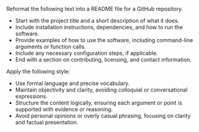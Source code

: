 Reformat the following text into a README file for a GitHub repository.  
- Start with the project title and a short description of what it does.  
- Include installation instructions, dependencies, and how to run the software.  
- Provide examples of how to use the software, including command-line arguments or function calls.  
- Include any necessary configuration steps, if applicable.  
- End with a section on contributing, licensing, and contact information.


Apply the following style:
- Use formal language and precise vocabulary.  
- Maintain objectivity and clarity, avoiding colloquial or conversational expressions.  
- Structure the content logically, ensuring each argument or point is supported with evidence or reasoning.  
- Avoid personal opinions or overly casual phrasing, focusing on clarity and factual presentation.